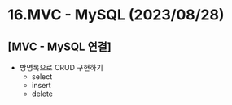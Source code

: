 # 16.MVC - MySQL (2023/08/28)

## [MVC - MySQL 연결]

- 방명록으로 CRUD 구현하기
  - select
  - insert
  - delete